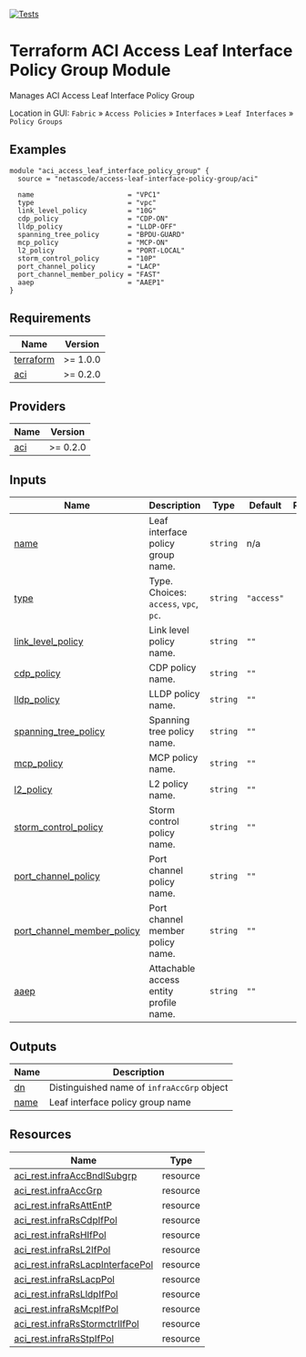 <!-- BEGIN_TF_DOCS -->
[![Tests](https://github.com/netascode/terraform-aci-access-leaf-interface-policy-group/actions/workflows/test.yml/badge.svg)](https://github.com/netascode/terraform-aci-access-leaf-interface-policy-group/actions/workflows/test.yml)

# Terraform ACI Access Leaf Interface Policy Group Module

Manages ACI Access Leaf Interface Policy Group

Location in GUI:
`Fabric` » `Access Policies` » `Interfaces` » `Leaf Interfaces` » `Policy Groups`

## Examples

```hcl
module "aci_access_leaf_interface_policy_group" {
  source = "netascode/access-leaf-interface-policy-group/aci"

  name                       = "VPC1"
  type                       = "vpc"
  link_level_policy          = "10G"
  cdp_policy                 = "CDP-ON"
  lldp_policy                = "LLDP-OFF"
  spanning_tree_policy       = "BPDU-GUARD"
  mcp_policy                 = "MCP-ON"
  l2_policy                  = "PORT-LOCAL"
  storm_control_policy       = "10P"
  port_channel_policy        = "LACP"
  port_channel_member_policy = "FAST"
  aaep                       = "AAEP1"
}

```

## Requirements

| Name | Version |
|------|---------|
| <a name="requirement_terraform"></a> [terraform](#requirement\_terraform) | >= 1.0.0 |
| <a name="requirement_aci"></a> [aci](#requirement\_aci) | >= 0.2.0 |

## Providers

| Name | Version |
|------|---------|
| <a name="provider_aci"></a> [aci](#provider\_aci) | >= 0.2.0 |

## Inputs

| Name | Description | Type | Default | Required |
|------|-------------|------|---------|:--------:|
| <a name="input_name"></a> [name](#input\_name) | Leaf interface policy group name. | `string` | n/a | yes |
| <a name="input_type"></a> [type](#input\_type) | Type. Choices: `access`, `vpc`, `pc`. | `string` | `"access"` | no |
| <a name="input_link_level_policy"></a> [link\_level\_policy](#input\_link\_level\_policy) | Link level policy name. | `string` | `""` | no |
| <a name="input_cdp_policy"></a> [cdp\_policy](#input\_cdp\_policy) | CDP policy name. | `string` | `""` | no |
| <a name="input_lldp_policy"></a> [lldp\_policy](#input\_lldp\_policy) | LLDP policy name. | `string` | `""` | no |
| <a name="input_spanning_tree_policy"></a> [spanning\_tree\_policy](#input\_spanning\_tree\_policy) | Spanning tree policy name. | `string` | `""` | no |
| <a name="input_mcp_policy"></a> [mcp\_policy](#input\_mcp\_policy) | MCP policy name. | `string` | `""` | no |
| <a name="input_l2_policy"></a> [l2\_policy](#input\_l2\_policy) | L2 policy name. | `string` | `""` | no |
| <a name="input_storm_control_policy"></a> [storm\_control\_policy](#input\_storm\_control\_policy) | Storm control policy name. | `string` | `""` | no |
| <a name="input_port_channel_policy"></a> [port\_channel\_policy](#input\_port\_channel\_policy) | Port channel policy name. | `string` | `""` | no |
| <a name="input_port_channel_member_policy"></a> [port\_channel\_member\_policy](#input\_port\_channel\_member\_policy) | Port channel member policy name. | `string` | `""` | no |
| <a name="input_aaep"></a> [aaep](#input\_aaep) | Attachable access entity profile name. | `string` | `""` | no |

## Outputs

| Name | Description |
|------|-------------|
| <a name="output_dn"></a> [dn](#output\_dn) | Distinguished name of `infraAccGrp` object |
| <a name="output_name"></a> [name](#output\_name) | Leaf interface policy group name |

## Resources

| Name | Type |
|------|------|
| [aci_rest.infraAccBndlSubgrp](https://registry.terraform.io/providers/netascode/aci/latest/docs/resources/rest) | resource |
| [aci_rest.infraAccGrp](https://registry.terraform.io/providers/netascode/aci/latest/docs/resources/rest) | resource |
| [aci_rest.infraRsAttEntP](https://registry.terraform.io/providers/netascode/aci/latest/docs/resources/rest) | resource |
| [aci_rest.infraRsCdpIfPol](https://registry.terraform.io/providers/netascode/aci/latest/docs/resources/rest) | resource |
| [aci_rest.infraRsHIfPol](https://registry.terraform.io/providers/netascode/aci/latest/docs/resources/rest) | resource |
| [aci_rest.infraRsL2IfPol](https://registry.terraform.io/providers/netascode/aci/latest/docs/resources/rest) | resource |
| [aci_rest.infraRsLacpInterfacePol](https://registry.terraform.io/providers/netascode/aci/latest/docs/resources/rest) | resource |
| [aci_rest.infraRsLacpPol](https://registry.terraform.io/providers/netascode/aci/latest/docs/resources/rest) | resource |
| [aci_rest.infraRsLldpIfPol](https://registry.terraform.io/providers/netascode/aci/latest/docs/resources/rest) | resource |
| [aci_rest.infraRsMcpIfPol](https://registry.terraform.io/providers/netascode/aci/latest/docs/resources/rest) | resource |
| [aci_rest.infraRsStormctrlIfPol](https://registry.terraform.io/providers/netascode/aci/latest/docs/resources/rest) | resource |
| [aci_rest.infraRsStpIfPol](https://registry.terraform.io/providers/netascode/aci/latest/docs/resources/rest) | resource |
<!-- END_TF_DOCS -->